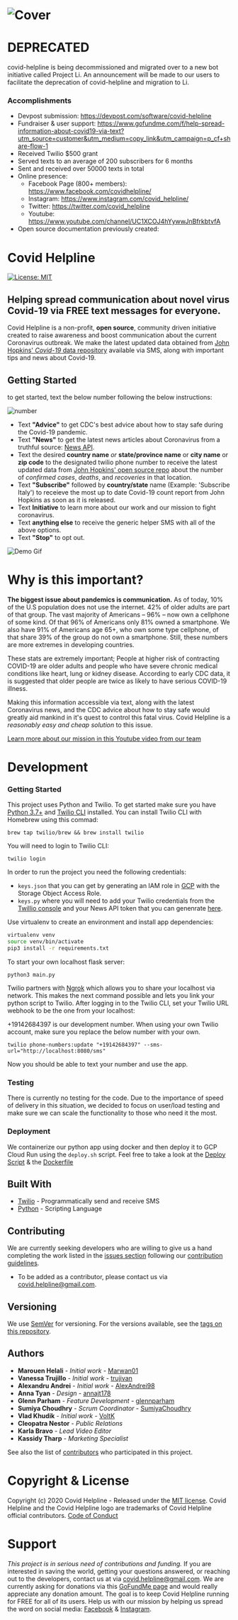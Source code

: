 # ![Cover](assets/cover(updated).png)

# DEPRECATED

covid-helpline is being decommissioned and migrated over to a new bot initiative called Project Li. An announcement will be made to our users to facilitate the deprecation of covid-helpline and migration to Li.

### Accomplishments

- Devpost submission: https://devpost.com/software/covid-helpline
- Fundraiser & user support: https://www.gofundme.com/f/help-spread-information-about-covid19-via-text?utm_source=customer&utm_medium=copy_link&utm_campaign=p_cf+share-flow-1
- Received Twilio $500 grant
- Served texts to an average of 200 subscribers for 6 months
- Sent and received over 50000 texts in total
- Online presence:
  - Facebook Page (800+ members): https://www.facebook.com/covidhelpline/
  - Instagram: https://www.instagram.com/covid_helpline/
  - Twitter: https://twitter.com/covid_helpline
  - Youtube: https://www.youtube.com/channel/UC1XCOJ4hYywwJnBfrkbtvfA
- Open source documentation previously created:




# Covid Helpline

[![License: MIT](https://img.shields.io/badge/License-MIT-yellow.svg)](https://github.com/Marwan01/corona-sms/blob/master/LICENSE)

## Helping spread communication about novel virus Covid-19 via FREE text messages for everyone.

Covid Helpline is a non-profit, **open source**, community driven initiative created to raise awareness and boost communication about the current Coronavirus outbreak. 
We make the latest updated data obtained from [John Hopkins' *Covid-19* data repository](https://github.com/CSSEGISandData/COVID-19/tree/master/csse_covid_19_data/csse_covid_19_daily_reports)   available via SMS, along with important tips and news about Covid-19.

## Getting Started

to get started, text the below number following the below instructions:

![number](assets/COVID-19TEXTWHITE.png)

* Text **"Advice"** to get CDC's best advice about how to stay safe during the Covid-19 pandemic.
* Text **"News"** to get the latest news articles about Coronavirus from a truthful source:  [News API](https://newsapi.org/).
* Text the desired **country name** *or* **state/province name** or **city name** or **zip code** to the designated twilio phone number to receive the latest updated data from [John Hopkins' open source repo](https://github.com/CSSEGISandData/COVID-19/tree/master/csse_covid_19_data/csse_covid_19_daily_reports) about the number of *confirmed cases*, *deaths*, and *recoveries* in that location.
* Text **"Subscribe"** followed by **country/state** name (Example: 'Subscribe Italy') to receieve the most up to date Covid-19 count report from John Hopkins as soon as it is released.
* Text **Initiative** to learn more about our work and our mission to fight coronavirus.
* Text **anything else** to receive the generic helper SMS with all of the above options.
* Text **"Stop"** to opt out.

![Demo Gif](assets/covid-helpline-demo.gif)

# Why is this important?

**The biggest issue about pandemics is communication.** As of today, 10% of the U.S population does not use the internet. 42% of older adults are part of that group. The vast majority of Americans – 96% – now own a cellphone of some kind. Of that 96% of Americans only 81% owned a smartphone. We also have 91% of Americans age 65+, who own some type cellphone, of that share 39% of the group do not own a smartphone. Still, these numbers are more extremes in developing countries.

These stats are extremely important; People at higher risk of contracting COVID-19 are older adults and people who have severe chronic medical conditions like heart, lung or kidney disease. According to early CDC data, it is suggested that older people are twice as likely to have serious COVID-19 illness.

Making this information accessible via text, along with the latest Coronavirus news, and the CDC advice about how to stay safe would greatly aid mankind in it's quest to control this fatal virus. Covid Helpline is a *reasonably easy and cheap solution* to this issue.

[Learn more about our mission in this Youtube video from our team](https://www.youtube.com/watch?v=axAEKzDHBm4&feature=youtu.be)

# Development

### Getting Started

This project uses Python and Twilio. To get started make sure you have [Python 3.7+](https://www.python.org/downloads/) and [Twilio CLI](https://www.twilio.com/docs/twilio-cli/quickstart) installed. You can install Twilio CLI with Homebrew using this commad:
```
brew tap twilio/brew && brew install twilio
```

You will need to login to Twilio CLI:
```
twilio login
```

In order to run the project you need the following credentials:
* `keys.json` that you can get by generating an IAM role in [GCP](https://cloud.google.com/storage/docs/access-control/iam-roles) with the Storage Object Access Role.
* `keys.py` where you will need to add your Twilio credentials from the [Twillio console](https://www.twilio.com/console) and your News API token that you can genenrate [here](https://newsapi.org/).

Use virtualenv to create an environment and install app dependencies:
```sh
virtualenv venv
source venv/bin/activate
pip3 install -r requirements.txt
```

To start your own localhost flask server:
```
python3 main.py
```

Twilio partners with [Ngrok](https://ngrok.com/) which allows you to share your localhost via network. This makes the next command possible and lets you link your python script to Twilio. After logging in to the Twilio CLI, set your Twilio URL webhook to be the one from your localhost:

+19142684397 is our development number. When using your own Twilio account, make sure you replace the below number with your own.

```
twilio phone-numbers:update "+19142684397" --sms-url="http://localhost:8080/sms"
```

Now you should be able to text your number and use the app.

### Testing
There is currently no testing for the code. Due to the importance of speed of delivery in this situation, we decided to focus on user/load testing and make sure we can scale the functionality to those who need it the most.

### Deployment

We containerize our python app using docker and then deploy it to GCP Cloud Run using the ```deploy.sh``` script. Feel free to take a look at the [Deploy Script](https://github.com/Marwan01/covid-helpline/blob/master/src/deploy.sh) & the [Dockerfile](https://github.com/Marwan01/covid-helpline/blob/master/src/Dockerfile)

## Built With

* [Twilio](https://www.twilio.com/) - Programmatically send and receive SMS
* [Python](https://www.python.org/) - Scripting Language

## Contributing

We are currently seeking developers who are willing to give us a hand completing the work listed in the [issues section](https://github.com/Marwan01/covid-helpline/issues) following our [contribution guidelines](https://github.com/Marwan01/covid-helpline/blob/master/.github/CONTRIBUTING.md).

- To be added as a contributor, please contact us via covid.helpline@gmail.com.

## Versioning

We use [SemVer](http://semver.org/) for versioning. For the versions available, see the [tags on this repository](https://github.com/Marwan01/covid-helpline/tags).

## Authors

* **Marouen Helali** - *Initial work* - [Marwan01](https://github.com/Marwan01)
* **Vanessa Trujillo** - *Initial work* - [trujivan](https://github.com/trujivan)
* **Alexandru Andrei** - *Initial work* - [AlexAndrei98](https://github.com/AlexAndrei98)
* **Anna Tyan** - *Design* - [annajt178](https://github.com/annajt178)
* **Glenn Parham** - *Feature Development* - [glennparham](https://github.com/glennparham)
* **Sumiya Choudhry** - *Scrum Coordinator* - [SumiyaChoudhry](https://github.com/SumiyaChoudhry)
* **Vlad Khudik** - *Initial work* - [VoltK](https://github.com/VoltK)
* **Cleopatra Nestor** - *Public Relations*
* **Karla Bravo** - *Lead Video Editor* 
* **Kassidy Tharp** - *Marketing Specialist* 


See also the list of [contributors](https://github.com/Marwan01/covid-helpline/contributors) who participated in this project.

# Copyright & License

Copyright (c) 2020 Covid Helpline - Released under the [MIT license](https://github.com/Marwan01/covid-helpline/blob/master/LICENSE). Covid Helpline and the Covid Helpline logo are trademarks of Covid Helpline official contributors. [Code of Conduct](https://github.com/Marwan01/covid-helpline/blob/master/CODE_OF_CONDUCT.md)

# Support

 *This project is in serious need of contributions and funding.* If you are interested in saving the world, getting your questions answered, or reaching out to the developers, contact us at via covid.helpline@gmail.com. We are currently asking for donations via this [GoFundMe page](https://www.gofundme.com/f/help-spread-information-about-covid19-via-text) and would really appreciate any donation amount. The goal is to keep Covid Helpline running for FREE for all of its users. Help us with our mission by helping us spread the word on social media: [Facebook](https://www.facebook.com/covidhelpline) & [Instagram](https://www.instagram.com/covid19helpline/).
